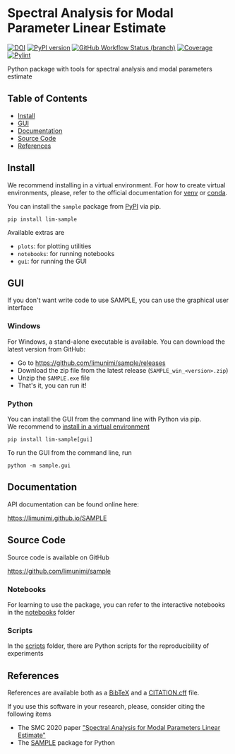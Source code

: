 # Spectral Analysis for Modal Parameter Linear Estimate
[![DOI](https://zenodo.org/badge/342648141.svg)](https://zenodo.org/badge/latestdoi/342648141)
[![PyPI version](https://badge.fury.io/py/lim-sample.svg)](https://badge.fury.io/py/lim-sample)
[![GitHub Workflow Status (branch)](https://img.shields.io/github/workflow/status/limunimi/sample/main/main?event=push)](https://github.com/limunimi/sample/actions?query=workflow%3Amain)
[![Coverage](https://gist.githubusercontent.com/chromaticisobar/fb3ce2e55493c80839ca8985d0c38146/raw/lim-sample-coverage-badge.svg)](https://github.com/limunimi/sample/actions?query=workflow%3Amain)
[![Pylint](https://gist.githubusercontent.com/chromaticisobar/fb3ce2e55493c80839ca8985d0c38146/raw/lim-sample-pylint-badge.svg)](https://github.com/limunimi/sample/actions?query=workflow%3Amain)

Python package with tools for spectral analysis and modal parameters estimate

## Table of Contents
 - [Install](#install)
 - [GUI](#gui)
 - [Documentation](#documentation)
 - [Source Code](#source-code)
 - [References](#references)

## Install
We recommend installing in a virtual environment. For how to create virtual environments, please, refer to the official documentation for [venv](https://docs.python.org/3/library/venv.html) or [conda](https://docs.conda.io).

You can install the `sample` package from [PyPI](https://pypi.org/project/lim-sample) via pip.
```
pip install lim-sample
```

Available extras are
 - `plots`: for plotting utilities
 - `notebooks`: for running notebooks
 - `gui`: for running the GUI

## GUI
If you don't want write code to use SAMPLE,
you can use the graphical user interface

### Windows
For Windows, a stand-alone executable is available. You can download the
latest version from GitHub:

 - Go to https://github.com/limunimi/sample/releases
 - Download the zip file from the latest release (`SAMPLE_win_<version>.zip`)
 - Unzip the `SAMPLE.exe` file
 - That's it, you can run it!

### Python
You can install the GUI from the command line with Python via pip.  
We recommend to [install in a virtual environment](#install)

```
pip install lim-sample[gui]
```

To run the GUI from the command line, run

```
python -m sample.gui
```

## Documentation
API documentation can be found online here:

https://limunimi.github.io/SAMPLE

## Source Code
Source code is available on GitHub

https://github.com/limunimi/sample

### Notebooks
For learning to use the package, you can refer to the interactive
notebooks in the [notebooks](notebooks) folder

### Scripts
In the [scripts](scripts) folder, there are Python scripts for the reproducibility of experiments

## References
References are available both as a [BibTeX](SAMPLE.bib) and a [CITATION.cff](CITATION.cff) file.

If you use this software in your research, please, consider citing the following items
 - The SMC 2020 paper ["Spectral Analysis for Modal Parameters Linear Estimate"](https://doi.org/10.5281/zenodo.3898795)
 - The [SAMPLE](https://doi.org/10.5281/zenodo.6536419) package for Python
